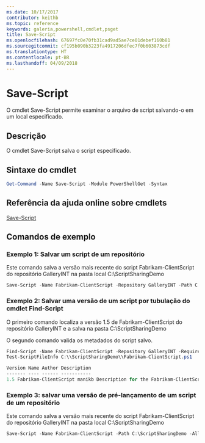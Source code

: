 ```yaml
---
ms.date: 10/17/2017
contributor: keithb
ms.topic: reference
keywords: galeria,powershell,cmdlet,psget
title: Save-Script
ms.openlocfilehash: 67697fc0e70fb31cad9ad5ae7ce01debef160b81
ms.sourcegitcommit: cf195b090b3223fa4917206dfec7f0b603873cdf
ms.translationtype: HT
ms.contentlocale: pt-BR
ms.lasthandoff: 04/09/2018
---
```

# <a name="save-script"></a>Save-Script

O cmdlet Save-Script permite examinar o arquivo de script salvando-o em um local especificado.

## <a name="description"></a>Descrição

O cmdlet Save-Script salva o script especificado.

## <a name="cmdlet-syntax"></a>Sintaxe do cmdlet

```powershell
Get-Command -Name Save-Script -Module PowerShellGet -Syntax
```
## <a name="cmdlet-online-help-reference"></a>Referência da ajuda online sobre cmdlets

[Save-Script](http://go.microsoft.com/fwlink/?LinkId=619786)

## <a name="example-commands"></a>Comandos de exemplo

### <a name="example-1-save-a-script-from-a-repository"></a>Exemplo 1: Salvar um script de um repositório
Este comando salva a versão mais recente do script Fabrikam-ClientScript do repositório GalleryINT na pasta local C:\ScriptSharingDemo

```powershell
Save-Script -Name Fabrikam-ClientScript -Repository GalleryINT -Path C:\ScriptSharingDemo
```

### <a name="example-2-save-a-version-of-a-script-by-piping-from-the-find-script-cmdlet"></a>Exemplo 2: Salvar uma versão de um script por tubulação do cmdlet Find-Script

O primeiro comando localiza a versão 1.5 de Fabrikam-ClientScript do repositório GalleryINT e a salva na pasta C:\ScriptSharingDemo

O segundo comando valida os metadados do script salvo.

```powershell
Find-Script -Name Fabrikam-ClientScript -Repository GalleryINT -RequiredVersion 1.5 | Save-Script -Path C:\\ScriptSharingDemo
Test-ScriptFileInfo C:\\ScriptSharingDemo\\Fabrikam-ClientScript.ps1

Version Name Author Description
------- ---- ------ -----------
1.5 Fabrikam-ClientScript manikb Description for the Fabrikam-ClientScript script
```

### <a name="example-3-save-a-prerelease-version-of-a-script-from-a-repository"></a>Exemplo 3: salvar uma versão de pré-lançamento de um script de um repositório
Este comando salva a versão mais recente do script Fabrikam-ClientScript do repositório GalleryINT na pasta local C:\ScriptSharingDemo

```powershell
Save-Script -Name Fabrikam-ClientScript -Path C:\ScriptSharingDemo -AllowPrerelease
```